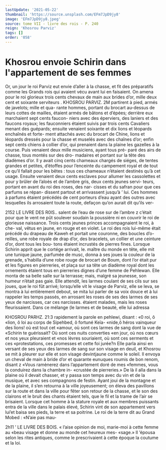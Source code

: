 ```yaml
---
lastUpdate: '2021-05-22'
thumbnail: 'https://source.unsplash.com/EFm7JpD9jy8'
image: 'EFm7JpD9jy8.jpeg'
source: tome VII - livre des rois - P. 240
reign: 'Khosrou Parviz'
tags: []
order: '058'
---
```


# Khosrou envoie Schirin dans l'appartement de ses femmes

Or, un jour le roi Parviz eut envie d’aller à la chasse, et fit des préparatifs comme les Grands rois qui avaient vécu avant lui en faisaient. On amena pour le roi glorieux trois cents chevaux de main aux brides d’or, mille deux cent et soixante serviteurs
. KHOSROU PARVIZ. 2M partirent à pied, armés de javelots; mille et qua-
rante hommes, portant du brocart au-dessus de leurs cottes de mailles, étaient armés de bâtons et d’épées; derrière eux marchaient sept cents faucon-
niers avec des éperviers, des laniers et des faucons royaux; les fauconniers étaient suivis par trois cents Cavaliers menant des guépards; ensuite venaient
soixante et dix lions et léopards enchaînés et forte-
ment attachés avec du brocart de Chine, lions et léopards dressés pour la chasse et muselés avec des chaînes d’or; enfin sept cents chiens à collier d’or,
qui prenaient dans la plaine les gazelles à la course. Puis venaient deux mille musiciens, ayant tous pré- paré des airs de chasse, tous montés sur des dro- madaires et portant sur la tête des diadèmes d’or.
ll y avait cinq cents chameaux chargés de siéges, de tentes grandes et petites, d’étoffes pour l’enceinte
du campement royal et de tout ce qu’il fallait pour les bêtes : tous ces chameaux n’étaient destinés
qu’à cet usage. Ensuite venaient deux cents esclaves
pour allumer les cassolettes et pour y brûler de l’aloès et de l’ambre gris, deux cents jeunes servi-
teurs, portant en avant du roi des roses, des nar- cisses et du safran pour que ces parfums se répan- dissent partout et arrivassent jusqu’à ’ lui. Ces
hommes à parfums étaient précédés de cent porteurs
d’eau ayant des outres avec lesquelles ils arrosaient toute la route, defaçon qu’on aurait dit qu’ils ver-

2152 LE LIVRE DES R0lS.. salent de l’eau de rose sur de l’ambre z c’était pour
que le vent ne pût soulever soudain la poussière
ni en couvrir le roi de glorieuse naissance. Trois cents jeunes princes accompagnaient le roi, à che- val, vêtus en jaune, en rouge et en violet. Le roi des rois lui-même était précédé du drapeau de
Kaweh et portait une couronne, des boucles d’o- reilles, une robe royale de drap d’or, des bracelets,
un collier et une ceinture d’or, dont tous les bou- tons étaient incrustés de pierres fines.
Lorsque Schirin apprit que le cortége arrivait, le. maître du monde en tête, elle mit une tunique jaune, parfumée de musc, donna à ses joues la couleur de la grenade, s’habilla d’une robe rouge
de brocart de Boum, dont l’or était pur et les figures
en pierreries, et plaça sur sa tête un diadème royal
dont les ornements étaient tous en pierreries dignes d’une femme de Pehlewan. Elle monta de sa belle salle sur la terrasse; mais, malgré sa jeunesse, son humeur n’était pas gaie. Elle attendit, les larmes coulant de ses cils sur ses joues, que le roi fût arrivé; lorsqu’elle vit le visage de Parviz, elle se
leva, se montra à lui entièrement debout, se mita
lui parler de sa voix douce et à lui rappeler les temps passés, en arrosant les roses de ses des larmes de ses yeux de narcisses, car ces narcisses. étaient malades, mais les roses fleurissaient. Dans
ce mélange (le larmes et de beauté, elle lui adressa

KHOSROU PARHZ. 21:3 rapidement la parole en pehlewi, disant : «0 roi, ô
«lion, ô loi au corps de Sipehbed, ô fortuné Keïa- «nide,ô héros vainqueur des lions! où est tout cet «amour, où sont ces larmes de sang dont la vue de «Schirin te guérissait? Où sont ces nuits converties «en jour, où nos cœurs et nos yeux pleuraient et «nos lèvres souriaient, où sont ces serments et ces «protestations, ces promesses et cette foi jurée?n
Elle parla ainsi en versant de ses yeux des larmes de sang sur son visage en deuil, et Khosrou se mit à pleurer sur elle et son visage devintjaune comme le soleil. Il envoya un cheval de main à bride d’or et quarante eunuques roumis de bon renom, disant z «Vous ramènerez dans l’appartement doré de mes «femmes, vous la conduirez dans la chambre in- «crustée de pierreries.» De là il alla dans la plaine
où il devait chasser, et y passa son temps avec du vin et de la musique, et avec ses compagnons de festin. Ayant joui de la montagne et de la plaine, il s’en retourna à la ville joyeusement; on éleva des pavillons sur la route et dans la ville pour fêter son retour de la chasse, et le son des clairons et le bruit des chants étaient tels, que le fil et la trame de l’air
se brisaient. Lorsque cet homme à la stature royale et aux membres puissants entra de la ville dans le palais élevé, Schirin vint de son appartement vers
lui’et baisa ses pieds, la terre et sa poitrine. Le roi de la terre dit au Grand Mobed : «N’aie pas mau-

2h11 ’ LE LIVRE DES BOIS.
« l’aise opinion de moi, marie-moi à cette femme au
«beau visage et donne au monde cet heureux mes- «sage.» Il ’épousa selon les rites antiques, comme
le prescrivaient à cette époque la coutume et la loi.
